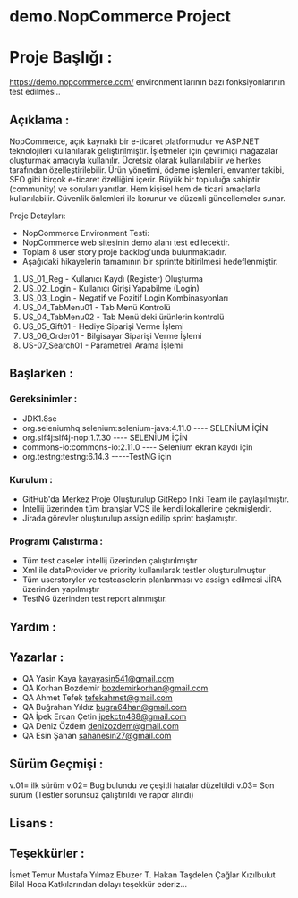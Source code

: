 # demo.NopCommerce Project
# Proje Başlığı :
https://demo.nopcommerce.com/  environment’larının bazı fonksiyonlarının test edilmesi..


 ## Açıklama :

NopCommerce, açık kaynaklı bir e-ticaret platformudur ve ASP.NET teknolojileri kullanılarak
geliştirilmiştir. İşletmeler için çevrimiçi mağazalar oluşturmak amacıyla kullanılır. Ücretsiz
olarak kullanılabilir ve herkes tarafından özelleştirilebilir. Ürün yönetimi, ödeme işlemleri,
envanter takibi, SEO gibi birçok e-ticaret özelliğini içerir. Büyük bir topluluğa sahiptir
(community) ve soruları yanıtlar. Hem kişisel hem de ticari amaçlarla kullanılabilir. Güvenlik
önlemleri ile korunur ve düzenli güncellemeler sunar.

Proje Detayları:

* NopCommerce Environment Testi:
* NopCommerce web sitesinin demo alanı test edilecektir.
* Toplam 8 user story proje backlog'unda bulunmaktadır.
* Aşağıdaki hikayelerin tamamının bir sprintte bitirilmesi hedeflenmiştir.

1.  US_01_Reg - Kullanıcı Kaydı (Register) Oluşturma
2.  US_02_Login - Kullanıcı Girişi Yapabilme (Login)
3.  US_03_Login - Negatif ve Pozitif Login Kombinasyonları
4.  US_04_TabMenu01 - Tab Menü Kontrolü
5.  US_04_TabMenu02 - Tab Menü'deki ürünlerin kontrolü
6.  US_05_Gift01 - Hediye Siparişi Verme İşlemi
7.  US_06_Order01 - Bilgisayar Siparişi Verme İşlemi
8.  US-07_Search01 - Parametreli Arama İşlemi


## Başlarken :

### Gereksinimler : 
* JDK1.8se
* org.seleniumhq.selenium:selenium-java:4.11.0          ---- SELENİUM İÇİN
* org.slf4j:slf4j-nop:1.7.30                ---- SELENİUM İÇİN
* commons-io:commons-io:2.11.0                ---- Selenium ekran kaydı için
* org.testng:testng:6.14.3                -----TestNG için


### Kurulum  : 
* GitHub'da Merkez Proje Oluşturulup GitRepo linki Team ile paylaşılmıştır.
* İntellij üzerinden tüm branşlar VCS ile kendi lokallerine çekmişlerdir.
* Jirada görevler oluşturulup assign edilip sprint başlamıştır. 

### Programı Çalıştırma : 
* Tüm test caseler intellij üzerinden çalıştırılmıştır
* Xml ile dataProvider ve priority kullanılarak testler oluşturulmuştur
* Tüm userstoryler ve testcaselerin planlanması ve assign edilmesi JİRA üzerinden yapılmıştır
* TestNG üzerinden test report alınmıştır.


## Yardım : 


## Yazarlar : 

* QA Yasin Kaya      kayayasin541@gmail.com
* QA Korhan Bozdemir bozdemirkorhan@gmail.com
* QA Ahmet Tefek     tefekahmet@gmail.com
* QA Buğrahan Yıldız bugra64han@gmail.com
* QA İpek Ercan Çetin   ipekctn488@gmail.com
* QA Deniz Özdem      denizozdem@gmail.com
* QA Esin Şahan      sahanesin27@gmail.com

## Sürüm Geçmişi : 
v.01= ilk sürüm
v.02= Bug bulundu ve çeşitli hatalar düzeltildi
v.03= Son sürüm (Testler sorunsuz  çalıştırıldı ve rapor alındı)

## Lisans : 


## Teşekkürler : 

İsmet Temur 
Mustafa Yılmaz 
Ebuzer T. 
Hakan Taşdelen 
Çağlar Kızılbulut
Bilal Hoca
 Katkılarından dolayı teşekkür ederiz...


